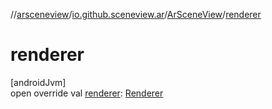 //[arsceneview](../../../index.md)/[io.github.sceneview.ar](../index.md)/[ArSceneView](index.md)/[renderer](renderer.md)

# renderer

[androidJvm]\
open override val [renderer](renderer.md): [Renderer](../../../../arsceneview/com.google.ar.sceneform.rendering/-renderer/index.md)
